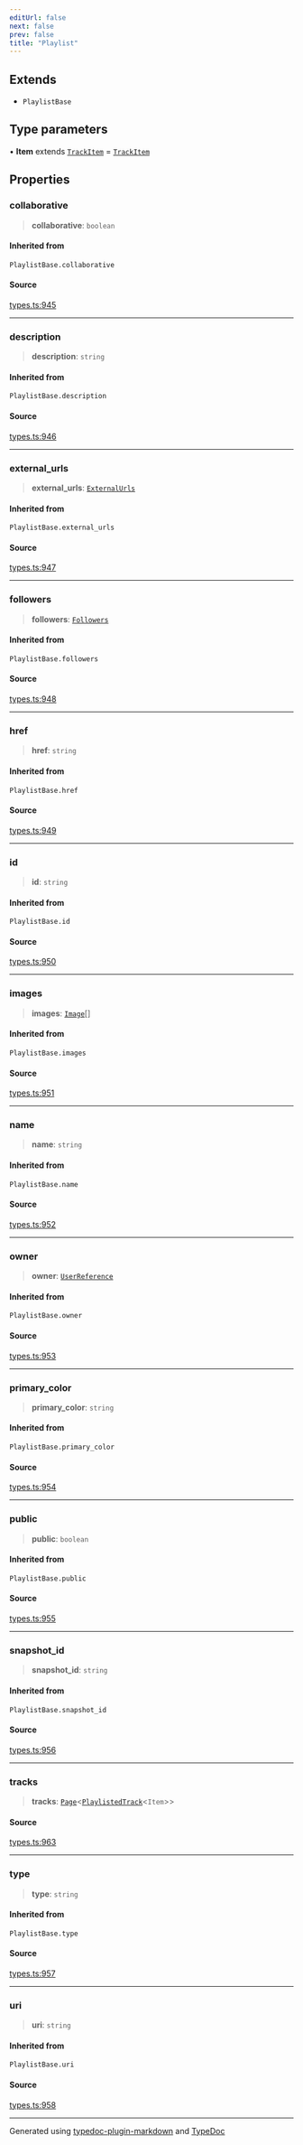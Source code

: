 ```yaml
---
editUrl: false
next: false
prev: false
title: "Playlist"
---
```


## Extends

- `PlaylistBase`

## Type parameters

• **Item** extends [`TrackItem`](/api/type-aliases/trackitem/) = [`TrackItem`](/api/type-aliases/trackitem/)

## Properties

### collaborative

> **collaborative**: `boolean`

#### Inherited from

`PlaylistBase.collaborative`

#### Source

[types.ts:945](https://github.com/fostertheweb/spotify-web-sdk/blob/9d7441b/src/types.ts#L945)

***

### description

> **description**: `string`

#### Inherited from

`PlaylistBase.description`

#### Source

[types.ts:946](https://github.com/fostertheweb/spotify-web-sdk/blob/9d7441b/src/types.ts#L946)

***

### external\_urls

> **external\_urls**: [`ExternalUrls`](/api/interfaces/externalurls/)

#### Inherited from

`PlaylistBase.external_urls`

#### Source

[types.ts:947](https://github.com/fostertheweb/spotify-web-sdk/blob/9d7441b/src/types.ts#L947)

***

### followers

> **followers**: [`Followers`](/api/interfaces/followers/)

#### Inherited from

`PlaylistBase.followers`

#### Source

[types.ts:948](https://github.com/fostertheweb/spotify-web-sdk/blob/9d7441b/src/types.ts#L948)

***

### href

> **href**: `string`

#### Inherited from

`PlaylistBase.href`

#### Source

[types.ts:949](https://github.com/fostertheweb/spotify-web-sdk/blob/9d7441b/src/types.ts#L949)

***

### id

> **id**: `string`

#### Inherited from

`PlaylistBase.id`

#### Source

[types.ts:950](https://github.com/fostertheweb/spotify-web-sdk/blob/9d7441b/src/types.ts#L950)

***

### images

> **images**: [`Image`](/api/interfaces/image/)[]

#### Inherited from

`PlaylistBase.images`

#### Source

[types.ts:951](https://github.com/fostertheweb/spotify-web-sdk/blob/9d7441b/src/types.ts#L951)

***

### name

> **name**: `string`

#### Inherited from

`PlaylistBase.name`

#### Source

[types.ts:952](https://github.com/fostertheweb/spotify-web-sdk/blob/9d7441b/src/types.ts#L952)

***

### owner

> **owner**: [`UserReference`](/api/interfaces/userreference/)

#### Inherited from

`PlaylistBase.owner`

#### Source

[types.ts:953](https://github.com/fostertheweb/spotify-web-sdk/blob/9d7441b/src/types.ts#L953)

***

### primary\_color

> **primary\_color**: `string`

#### Inherited from

`PlaylistBase.primary_color`

#### Source

[types.ts:954](https://github.com/fostertheweb/spotify-web-sdk/blob/9d7441b/src/types.ts#L954)

***

### public

> **public**: `boolean`

#### Inherited from

`PlaylistBase.public`

#### Source

[types.ts:955](https://github.com/fostertheweb/spotify-web-sdk/blob/9d7441b/src/types.ts#L955)

***

### snapshot\_id

> **snapshot\_id**: `string`

#### Inherited from

`PlaylistBase.snapshot_id`

#### Source

[types.ts:956](https://github.com/fostertheweb/spotify-web-sdk/blob/9d7441b/src/types.ts#L956)

***

### tracks

> **tracks**: [`Page`](/api/interfaces/page/)\<[`PlaylistedTrack`](/api/interfaces/playlistedtrack/)\<`Item`\>\>

#### Source

[types.ts:963](https://github.com/fostertheweb/spotify-web-sdk/blob/9d7441b/src/types.ts#L963)

***

### type

> **type**: `string`

#### Inherited from

`PlaylistBase.type`

#### Source

[types.ts:957](https://github.com/fostertheweb/spotify-web-sdk/blob/9d7441b/src/types.ts#L957)

***

### uri

> **uri**: `string`

#### Inherited from

`PlaylistBase.uri`

#### Source

[types.ts:958](https://github.com/fostertheweb/spotify-web-sdk/blob/9d7441b/src/types.ts#L958)

***

Generated using [typedoc-plugin-markdown](https://www.npmjs.com/package/typedoc-plugin-markdown) and [TypeDoc](https://typedoc.org/)

